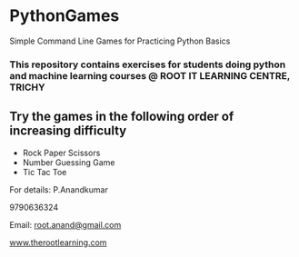 # PythonGames
Simple Command Line Games for Practicing Python Basics
### This repository contains exercises for students doing python and machine learning courses @ ROOT IT LEARNING CENTRE, TRICHY

## Try the games in the following order of increasing difficulty
* Rock Paper Scissors
* Number Guessing Game
* Tic Tac Toe



For details:
P.Anandkumar

9790636324

Email: root.anand@gmail.com

www.therootlearning.com
